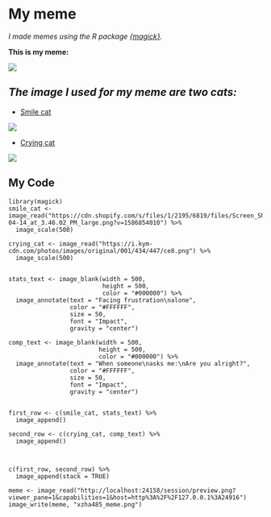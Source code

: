 # My meme
*I made memes using the R package [{magick}](https://cran.r-project.org/web/packages/magick/vignettes/intro.html).*

**This is my meme:**

![](https://s2.loli.net/2022/03/20/g1oqUBeZDNOFbX5.png)
## *The image I used for my meme are two cats:*
* [Smile cat](https://fanfiber.com/blogs/news/polite-cat-meme-went-viral-is-a-cat-can-possibly-smiling)

![](https://cdn.shopify.com/s/files/1/2195/6819/files/Screen_Shot_2020-04-14_at_3.46.02_PM_large.png?v=1586854010)
* [Crying cat](https://knowyourmeme.com/photos/1434447-crying-cat)

![](https://i.kym-cdn.com/photos/images/original/001/434/447/ce8.png)

## My Code

```
library(magick)
smile_cat <- image_read("https://cdn.shopify.com/s/files/1/2195/6819/files/Screen_Shot_2020-04-14_at_3.46.02_PM_large.png?v=1586854010") %>%
  image_scale(500)

crying_cat <- image_read("https://i.kym-cdn.com/photos/images/original/001/434/447/ce8.png") %>%
  image_scale(500)


stats_text <- image_blank(width = 500, 
                          height = 500, 
                          color = "#000000") %>%
  image_annotate(text = "Facing frustration\nalone",
                 color = "#FFFFFF",
                 size = 50,
                 font = "Impact",
                 gravity = "center")

comp_text <- image_blank(width = 500, 
                         height = 500, 
                         color = "#000000") %>%
  image_annotate(text = "When someone\nasks me:\nAre you alright?",
                 color = "#FFFFFF",
                 size = 50,
                 font = "Impact",
                 gravity = "center")


first_row <- c(smile_cat, stats_text) %>%
  image_append()

second_row <- c(crying_cat, comp_text) %>%
  image_append()



c(first_row, second_row) %>%
  image_append(stack = TRUE)

meme <- image_read("http://localhost:24158/session/preview.png?viewer_pane=1&capabilities=1&host=http%3A%2F%2F127.0.0.1%3A24916")
image_write(meme, "xzha485_meme.png")

```
